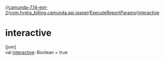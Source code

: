 //[camunda-7.14-ext-2](../../../index.md)/[com.hydra_billing.camunda.api.jasper](../index.md)/[ExecuteReportParams](index.md)/[interactive](interactive.md)

# interactive

[jvm]\
val [interactive](interactive.md): Boolean = true
